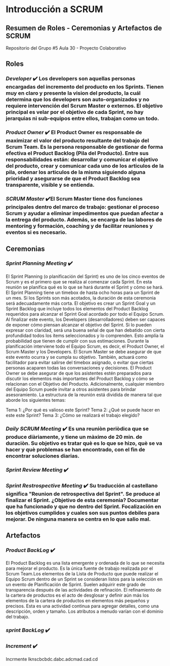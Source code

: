 # Introducción a SCRUM
## Resumen de Roles - Ceremonias y Artefactos de SCRUM

Repositorio del Grupo #5 Aula 30 - Proyecto Colaborativo

## Roles
  ### _Developer_ :heavy_check_mark: Los developers son aquellas personas encargadas del incremento del producto en los Sprints. Tienen muy en claro y presente la vision del producto, la cuál determina que los developers son auto-organizados y no requiere intervención del Scrum Master o externos. El objetivo principal es velar por el objetivo de cada Sprint, no hay jerarquias ni sub-equipos entre ellos, trabajan como un todo.
  
  ### _Product Owner_ :heavy_check_mark: El Product Owner es responsable de maximizar el valor del producto resultante del trabajo del Scrum Team. Es la persona responsable de gestionar de forma efectiva el Product Backlog (Pila del Producto). Entre sus responsabilidades están: desarrollar y comunicar el objetivo del producto, crear y comunicar cada uno de los articulos de la pila, ordenar los articulos de la misma siguiendo alguna prioridad y asegurarse de que el Product Backlog sea transparente, visible y se entienda.
  
  ### _SCRUM Master_ :heavy_check_mark:El Scrum Master tiene dos funciones principales dentro del marco de trabajo: gestionar el proceso Scrum y ayudar a eliminar impedimentos que puedan afectar a la entrega del producto. Además, se encarga de las labores de mentoring y formación, coaching y de facilitar reuniones y eventos si es necesario.

## Ceremonias
  ### _Sprint Planning Meeting_ :heavy_check_mark: 
  El Sprint Planning (o planificación del Sprint) es uno de los cinco eventos de Scrum y es el primero que se realiza al comenzar cada Sprint.
En esta reunión se planifica qué es lo que se hará durante el Sprint y cómo se hará.
El Sprint Planning tiene un timebox de hasta ocho horas para un Sprint de un mes. Si los Sprints son más acotados, la duración de esta ceremonia será adecuadamente más corta.
El objetivo es crear un Sprint Goal y un Sprint Backlog que incluye todos los elementos del Product Backlog requeridos para alcanzar el Sprint Goal acordado por todo el Equipo Scrum.
Al finalizar este evento, los Developers (desarrolladores) deben ser capaces de exponer cómo piensan alcanzar el objetivo del Sprint. Si lo pueden expresar con claridad, será una buena señal de que han debatido con cierta profundidad todos los ítems seleccionados y lo comprenden. Esto amplía la probabilidad que tienen de cumplir con sus estimaciones.
Durante la planificación interviene todo el Equipo Scrum, es decir, el Product Owner, el Scrum Master y los Developers.
El Scrum Master se debe asegurar de que este evento ocurra y se cumpla su objetivo. También, actuará como facilitador para evitar salirse del timebox asignado, o evitar que ciertas personas acaparen todas las conversaciones y decisiones.
El Product Owner se debe asegurar de que los asistentes estén preparados para discutir los elementos más importantes del Product Backlog y cómo se relacionan con el Objetivo del Producto. Adicionalmente, cualquier miembro del Equipo Scrum puede invitar a otros asistentes para brindar asesoramiento.
La estructura de la reunión está dividida de manera tal que aborde los siguientes temas: 

Tema 1: ¿Por qué es valioso este Sprint?
Tema 2: ¿Qué se puede hacer en este este Sprint?
Tema 3: ¿Cómo se realizará el trabajo elegido?
  
  ### _Daily SCRUM Meeting_ :heavy_check_mark: Es una reuniòn periòdica que se produce diàriamente, y tiene un màximo de 20 min. de duraciòn. Su objetivo es tratar què es lo que se hizo, què se va hacer y què problemas se han encontrado, con el fin de encontrar soluciones diarias.
  
  ### _Sprint Review Meeting_ :heavy_check_mark:
  
  ### _Sprint Restrospective Meeting_ :heavy_check_mark: Su traducción al castellano significa "Reunion de retrospectiva del Sprint". Se produce al finalizar el Sprint. ¿Objetivo de esta ceremonia? Documentar que ha funcionado y que no dentro del Sprint. Focalización en los objetivos cumplidos y cuales son sus puntos debiles para mejorar. De ninguna manera se centra en lo que salio mal.

## Artefactos
  ### _Product BackLog_ :heavy_check_mark:
  El Product Backlog es una lista emergente y ordenada de lo que se necesita para mejorar el producto. Es la única fuente de trabajo realizada por el Scrum Team.Los elementos de la Lista de Producto que puede realizar el Equipo Scrum dentro de un Sprint se consideran listos para la selección en un evento de Planificación de Sprint. Suelen adquirir este grado de transparencia después de las actividades de refinación. El refinamiento de la cartera de productos es el acto de desglosar y definir aún más los elementos de la cartera de productos en elementos más pequeños y precisos. Esta es una actividad continua para agregar detalles, como una descripción, orden y tamaño. Los atributos a menudo varían con el dominio del trabajo.
  ### _sprint BackLog_ :heavy_check_mark:
  
  ### _Increment_ :heavy_check_mark:
  Incrmente lknscbcbdc.dabc.adcmad.cad.cd

